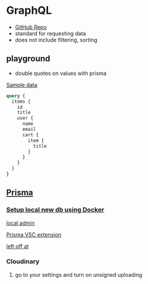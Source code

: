 # GraphQL

- [GitHub Repo](https://github.com/wesbos/Advanced-React/)
- standard for requesting data
- does not include filtering, sorting

## playground

- double quotes on values with prisma

[Sample data](https://us1.prisma.sh/wesbos/sick-fits/dev)

```graphql
query {
  items {
    id
    title
    user {
      name
      email
      cart {
        item {
          title
        }
      }
    }
  }
}
```

## [Prisma](https://www.prisma.io)

### [Setup local new db using Docker](https://www.prisma.io/docs/get-started/01-setting-up-prisma-new-database-JAVASCRIPT-a002/)

[local admin](http://localhost:4466/_admin)

[Prisma VSC extension](https://marketplace.visualstudio.com/items?itemName=Prisma.vscode-graphql)

[left off at](https://courses.wesbos.com/account/access/5bfc0c23256ae9346111ef19/view/289537335)

### Cloudinary

1. go to your settings and turn on unsigned uploading
